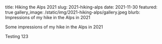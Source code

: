 title: Hiking the Alps 2021
slug: 2021-hiking-alps
date: 2021-11-30
featured: true
gallery_image: /static/img/2021-hiking-alps/gallery.jpeg
blurb: Impressions of my hike in the Alps in 2021

Some impressions of my hike in the Alps in 2021

Testing 123